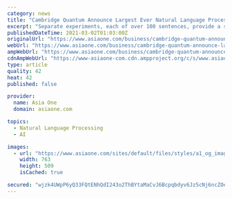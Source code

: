 ```yaml
---
category: news
title: "Cambridge Quantum Announce Largest Ever Natural Language Processing Implementation on a Quantum Computer"
excerpt: "Separate experiments, each of over 100 sentences, provide a strong proof of concept that Quantum Natural Language Processing is within reach Titled \"QNLP in Practice: Running Compositional Models of Meaning on a Quantum Computer,\" the paper presents the ..."
publishedDateTime: 2021-03-02T01:03:00Z
originalUrl: "https://www.asiaone.com/business/cambridge-quantum-announce-largest-ever-natural-language-processing-implementation-quantum"
webUrl: "https://www.asiaone.com/business/cambridge-quantum-announce-largest-ever-natural-language-processing-implementation-quantum"
ampWebUrl: "https://www.asiaone.com/business/cambridge-quantum-announce-largest-ever-natural-language-processing-implementation-quantum?amp"
cdnAmpWebUrl: "https://www-asiaone-com.cdn.ampproject.org/c/s/www.asiaone.com/business/cambridge-quantum-announce-largest-ever-natural-language-processing-implementation-quantum?amp"
type: article
quality: 42
heat: 42
published: false

provider:
  name: Asia One
  domain: asiaone.com

topics:
  - Natural Language Processing
  - AI

images:
  - url: "https://www.asiaone.com/sites/default/files/styles/a1_og_image/public/original_images/Mar2021/pr-newswire_500_4_83.jpg?itok=NTsTG9o6"
    width: 763
    height: 509
    isCached: true

secured: "wjzk4UWpP6yQ33FQtENhQdI243o2ThBYtaMaCvJ6Bcpqbdyv6Jz5cNj6ncZOep+E14TCU3FoIyXMYsrZHCQzV5Lcp88bel9E4ZOYlpJAePIcyn/BichsYCmX4cPCPkTzReLTeWI74lUAT02oO3URAXcuBnywYMYTcEPvXgU/jiCfx9ZNuTZeCt2OHU/RFGUZp5+0RtEdOCD1G8c4OXtrdf5v4MGUSad3P9q0/rjeYsYN8s/n38jXFkpX4mX1iIPBv0Pw7CHp6TXP6mFU/ukfMXup+2C/px/BIiUpFxGZ9iQ+0TAbaiatmXWThzGFfPMofE5n9Kg/0B208EvVVms0rsc1HeLfEt3kyeBI3OLW64M=;wCytm6R9CAPTz30b5GHPhA=="
---
```


